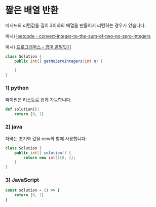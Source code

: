 # 짧은 배열 반환

메서드의 리턴값을 길이 3이하의 배열을 만들어서 리턴하는 경우가 있습니다.

예시) [leetcode - convert-integer-to-the-sum-of-two-no-zero-integers](https://leetcode.com/problems/convert-integer-to-the-sum-of-two-no-zero-integers/)    

예시) [프로그래머스 - 영어 끝말잇기](https://programmers.co.kr/learn/courses/30/lessons/12981)

```java
class Solution {
    public int[] getNoZeroIntegers(int n) {

    }
}
```

### 1) python
파이썬은 리스트로 쉽게 가능합니다.
```python
def solution():
    return [0, 1]
```

### 2) java
자바는 초기화 값을 new와 함께 사용합니다.
```java
class Solution {
    public int[] solution() {
        return new int[]{0, 1};
    }
}
```

### 3) JavaScript
```js
const solution = () => {
    return [0, 1]
}
```